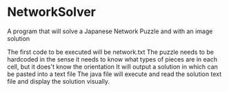 # NetworkSolver
A program that will solve a Japanese Network Puzzle and with an image solution

The first code to be executed will be network.txt
The puzzle needs to be hardcoded in the sense it needs to know what types of pieces are in each cell, but it does't know the orientation
It will output a solution in which can be pasted into a text file
The java file will execute and read the solution text file and display the solution visually.
